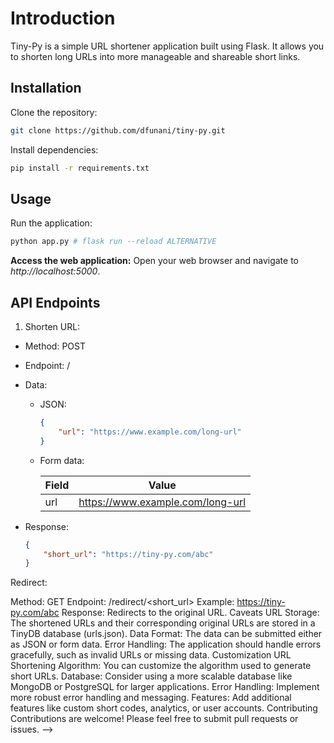 # Introduction

Tiny-Py is a simple URL shortener application built using Flask. It allows you to shorten long URLs into more manageable and shareable short links.

## Installation

Clone the repository:

```Bash
git clone https://github.com/dfunani/tiny-py.git
```

Install dependencies:

```Bash
pip install -r requirements.txt
```

## Usage

Run the application:

```Bash
python app.py # flask run --reload ALTERNATIVE
```

**Access the web application:** Open your web browser and navigate to *http://localhost:5000*.


## API Endpoints

1. Shorten URL:

 - Method: POST
 - Endpoint: /
 - Data:
   - JSON:

        ```JSON
        {
            "url": "https://www.example.com/long-url"
        }
        ```

    - Form data:

        | Field | Value |
        |---|---|
        | url | https://www.example.com/long-url |

 - Response:
    ```JSON
    {
        "short_url": "https://tiny-py.com/abc"
    }
    ```

Redirect:

Method: GET
Endpoint: /redirect/<short_url>
Example: https://tiny-py.com/abc
Response: Redirects to the original URL.
Caveats
URL Storage: The shortened URLs and their corresponding original URLs are stored in a TinyDB database (urls.json).
Data Format: The data can be submitted either as JSON or form data.
Error Handling: The application should handle errors gracefully, such as invalid URLs or missing data.
Customization
URL Shortening Algorithm: You can customize the algorithm used to generate short URLs.
Database: Consider using a more scalable database like MongoDB or PostgreSQL for larger applications.
Error Handling: Implement more robust error handling and messaging.
Features: Add additional features like custom short codes, analytics, or user accounts.
Contributing
Contributions are welcome! Please feel free to submit pull requests or issues. -->